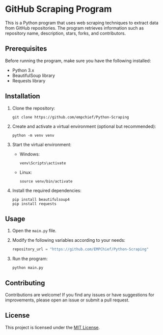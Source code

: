 # GitHub Scraping Program

This is a Python program that uses web scraping techniques to extract data from GitHub repositories. The program retrieves information such as repository name, description, stars, forks, and contributors.

## Prerequisites

Before running the program, make sure you have the following installed:

- Python 3.x
- BeautifulSoup library
- Requests library

## Installation

1. Clone the repository:

    ```shell
    git clone https://github.com/empchief/Python-Scraping
    ```

2. Create and activate a virtual environment (optional but recommended):

    ```shell
    python -m venv venv
    ```

3. Start the virtual environment:
   - Windows:
     ```shell
     venv\Scripts\activate
     ```
   - Linux:
     ```shell
     source venv/bin/activate
     ```

4. Install the required dependencies:

    ```shell
    pip install beautifulsoup4
    pip install requests
    ```

## Usage

1. Open the `main.py` file.

2. Modify the following variables according to your needs:

    ```python
    repository_url = "https://github.com/EMPChief/Python-Scraping"
    ```

3. Run the program:

    ```shell
    python main.py
    ```

## Contributing

Contributions are welcome! If you find any issues or have suggestions for improvements, please open an issue or submit a pull request.

## License

This project is licensed under the [MIT License](LICENSE).
